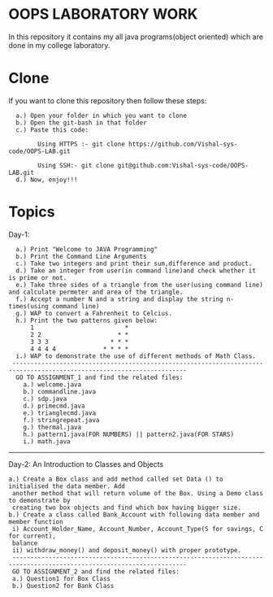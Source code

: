 
# OOPS LABORATORY WORK

In this repository it contains my all java programs(object oriented) which are done in my college laboratory.

# Clone

  If you want to clone this repository then follow these steps:
  
      a.) Open your folder in which you want to clone
      b.) Open the git-bash in that folder
      c.) Paste this code:

            Using HTTPS :- git clone https://github.com/Vishal-sys-code/OOPS-LAB.git

            Using SSH:- git clone git@github.com:Vishal-sys-code/OOPS-LAB.git
      d.) Now, enjoy!!!

# Topics

Day-1:
      
      a.) Print "Welcome to JAVA Programming"
      b.) Print the Command Line Arguments
      c.) Take two integers and print their sum,difference and product.
      d.) Take an integer from user(in command line)and check whether it is prime or not.
      e.) Take three sides of a triangle from the user(using command line) and calculate permeter and area of the triangle.
      f.) Accept a number N and a string and display the string n-times(using command line)
      g.) WAP to convert a Fahrenheit to Celcius.
      h.) Print the two patterns given below: 
          1                         *
          2 2                     * *
          3 3 3                 * * *
          4 4 4 4             * * * *
      i.) WAP to demonstrate the use of different methods of Math Class.
     ----------------------------------------------------------------------------------------------------------------------
      GO TO ASSIGNMENT_1 and find the related files: 
        a.) welcome.java
        b.) commandline.java 
        c.) sdp.java
        d.) primecmd.java 
        e.) trianglecmd.java 
        f.) stringrepeat.java 
        g.) thermal.java 
        h.) pattern1.java(FOR NUMBERS) || pattern2.java(FOR STARS)
        i.) math.java
----------------------------------------------------------------------------------------------------------------------------

Day-2: 
    An Introduction to Classes and Objects

    a.) Create a Box class and add method called set Data () to initialised the data member. Add
     another method that will return volume of the Box. Using a Demo class to demonstrate by
     creating two box objects and find which box having bigger size.
    b.) Create a class called Bank_Account with following data member and member function
     i) Account_Holder_Name, Account_Number, Account_Type(S for savings, C for current),
     balance
     ii) withdraw_money() and deposit_money() with proper prototype.
     ----------------------------------------------------------------------------------------------------------------------
     GO TO ASSIGNMENT_2 and find the related files:
     a.) Question1 for Box Class
     b.) Question2 for Bank Class 



